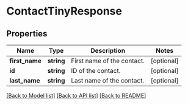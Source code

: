 # ContactTinyResponse

## Properties
Name | Type | Description | Notes
------------ | ------------- | ------------- | -------------
**first_name** | **string** | First name of the contact. | [optional] 
**id** | **string** | ID of the contact. | [optional] 
**last_name** | **string** | Last name of the contact. | [optional] 

[[Back to Model list]](../README.md#documentation-for-models) [[Back to API list]](../README.md#documentation-for-api-endpoints) [[Back to README]](../README.md)


